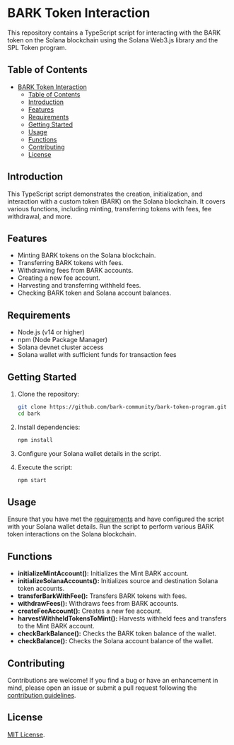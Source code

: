 # BARK Token Interaction

This repository contains a TypeScript script for interacting with the BARK token on the Solana blockchain using the Solana Web3.js library and the SPL Token program.

## Table of Contents

- [BARK Token Interaction](#bark-token-interaction)
  - [Table of Contents](#table-of-contents)
  - [Introduction](#introduction)
  - [Features](#features)
  - [Requirements](#requirements)
  - [Getting Started](#getting-started)
  - [Usage](#usage)
  - [Functions](#functions)
  - [Contributing](#contributing)
  - [License](#license)

## Introduction

This TypeScript script demonstrates the creation, initialization, and interaction with a custom token (BARK) on the Solana blockchain. It covers various functions, including minting, transferring tokens with fees, fee withdrawal, and more.

## Features

- Minting BARK tokens on the Solana blockchain.
- Transferring BARK tokens with fees.
- Withdrawing fees from BARK accounts.
- Creating a new fee account.
- Harvesting and transferring withheld fees.
- Checking BARK token and Solana account balances.

## Requirements

- Node.js (v14 or higher)
- npm (Node Package Manager)
- Solana devnet cluster access
- Solana wallet with sufficient funds for transaction fees

## Getting Started

1. Clone the repository:

   ```bash
   git clone https://github.com/bark-community/bark-token-program.git
   cd bark
   ```

2. Install dependencies:

   ```bash
   npm install
   ```

3. Configure your Solana wallet details in the script.

4. Execute the script:

   ```bash
   npm start
   ```

## Usage

Ensure that you have met the [requirements](#requirements) and have configured the script with your Solana wallet details. Run the script to perform various BARK token interactions on the Solana blockchain.

## Functions

- **initializeMintAccount():** Initializes the Mint BARK account.
- **initializeSolanaAccounts():** Initializes source and destination Solana token accounts.
- **transferBarkWithFee():** Transfers BARK tokens with fees.
- **withdrawFees():** Withdraws fees from BARK accounts.
- **createFeeAccount():** Creates a new fee account.
- **harvestWithheldTokensToMint():** Harvests withheld fees and transfers to the Mint BARK account.
- **checkBarkBalance():** Checks the BARK token balance of the wallet.
- **checkBalance():** Checks the Solana account balance of the wallet.

## Contributing

Contributions are welcome! If you find a bug or have an enhancement in mind, please open an issue or submit a pull request following the [contribution guidelines](CONTRIBUTING.md).

## License

[MIT License](LICENSE).
